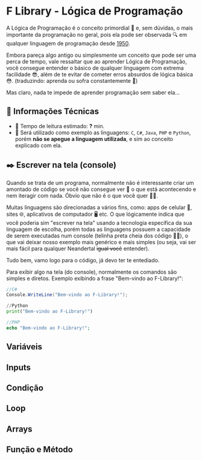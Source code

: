 # F Library - Lógica de Programação

A Lógica de Programação é o conceito primordial 🧐 e, sem dúvidas, o mais importante da programação no geral, pois ela pode ser observada 🔍 em qualquer linguagem de programação desde [1950](https://www.programador.com.br/historia-da-programacao.html).

Embora pareça algo antigo ou simplesmente um conceito que pode ser uma perca de tempo, vale ressaltar que ao aprender Lógica de Programação, você consegue entender o básico de qualquer linguagem com extrema facilidade 😎, além de te evitar de cometer erros absurdos de lógica básica 😳.
(traduzindo: aprenda ou sofra constantemente 🥰)

Mas claro, nada te impede de aprender programação sem saber ela...

## 📑 Informações Técnicas
- 📖 Tempo de leitura estimado: **?** min.
- 📜 Será utilizado como exemplo as linguagens: `C`, `C#`, `Java`, `PHP` e `Python`, porém **não se apegue a linguagem utilizada**, e sim ao conceito explicado com ela.

## ✒️ Escrever na tela (console)
Quando se trata de um programa, normalmente não é interessante criar um amontado de código se você não consegue ver 👀 o que está acontecendo e nem iteragir com nada. Óbvio que não é o que você quer 🫵😠.

Muitas linguagens são direcionadas a vários fins, como: apps de celular 📱, sites 🌐, aplicativos de computador 🖥️ etc.
O que lógicamente indica que você poderia sim "escrever na tela" usando a tecnologia específica da sua linguagem de escolha, porém todas as linguagens possuem a capacidade de serem executadas num console (telinha preta cheia dos código 👩‍💻), o que vai deixar nosso exemplo mais genérico e mais simples (ou seja, vai ser mais fácil para qualquer Neandertal ~~igual você~~ entender).

Tudo bem, vamo logo para o código, já devo ter te entediado.

Para exibir algo na tela (do console), normalmente os comandos são simples e diretos.
Exemplo exibindo a frase "Bem-vindo ao F-Library!":
```csharp
//C#
Console.WriteLine("Bem-vindo ao F-Library!");
```
```python
//Python
print("Bem-vindo ao F-Library!")
```
```php
//PHP
echo "Bem-vindo ao F-Library!";
```


## Variáveis


## Inputs


## Condição


## Loop


## Arrays


## Função e Método

